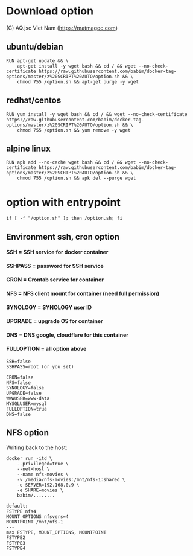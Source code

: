 # Download option
(C) AQ.jsc Viet Nam (https://matmagoc.com)

## ubuntu/debian
```
RUN apt-get update && \
    apt-get install -y wget bash && cd / && wget --no-check-certificate https://raw.githubusercontent.com/babim/docker-tag-options/master/z%20SCRIPT%20AUTO/option.sh && \
    chmod 755 /option.sh && apt-get purge -y wget
```
## redhat/centos
```
RUN yum install -y wget bash && cd / && wget --no-check-certificate https://raw.githubusercontent.com/babim/docker-tag-options/master/z%20SCRIPT%20AUTO/option.sh && \
    chmod 755 /option.sh && yum remove -y wget
```
## alpine linux
```
RUN apk add --no-cache wget bash && cd / && wget --no-check-certificate https://raw.githubusercontent.com/babim/docker-tag-options/master/z%20SCRIPT%20AUTO/option.sh && \
    chmod 755 /option.sh && apk del --purge wget
```
# option with entrypoint
`if [ -f "/option.sh" ]; then /option.sh; fi`

## Environment ssh, cron option

#### SSH = SSH service for docker container
#### SSHPASS = password for SSH service
#### CRON = Crontab service for container
#### NFS = NFS client mount for container (need full permission)
#### SYNOLOGY = SYNOLOGY user ID
#### UPGRADE = upgrade OS for container
#### DNS = DNS google, cloudflare for this container
#### FULLOPTION = all option above


```
SSH=false
SSHPASS=root (or you set)

CRON=false
NFS=false
SYNOLOGY=false
UPGRADE=false
WWWUSER=www-data
MYSQLUSER=mysql
FULLOPTION=true
DNS=false
```

## NFS option
Writing back to the host:
```
docker run -itd \
    --privileged=true \
    --net=host \
    --name nfs-movies \
    -v /media/nfs-movies:/mnt/nfs-1:shared \
    -e SERVER=192.168.0.9 \
    -e SHARE=movies \
    babim/........
```
```
default:
FSTYPE nfs4
MOUNT_OPTIONS nfsvers=4
MOUNTPOINT /mnt/nfs-1
---
max FSTYPE, MOUNT_OPTIONS, MOUNTPOINT
FSTYPE2
FSTYPE3
FSTYPE4
```